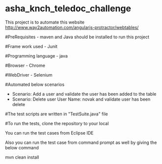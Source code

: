 # asha_knch_teledoc_challenge
This project is to automate this website http://www.way2automation.com/angularjs-protractor/webtables/

#PreRequisites - maven and Java should be installed to run this project

#Frame work used - Junit

#Programming language - java


#Browser - Chrome

#WebDriver - Selenium

#Automated below scenarios
 - Scenario: Add a user and validate the user has been added to the table 
 - Scenario: Delete user User Name: novak and validate user has been delete 

#The test scripts are written in "TestSuite.java" file


#To run the tests, clone the repository to your local


You can run the test cases from Eclipse IDE

Also you can run the test case from command prompt as well by giving the below command


mvn clean install
